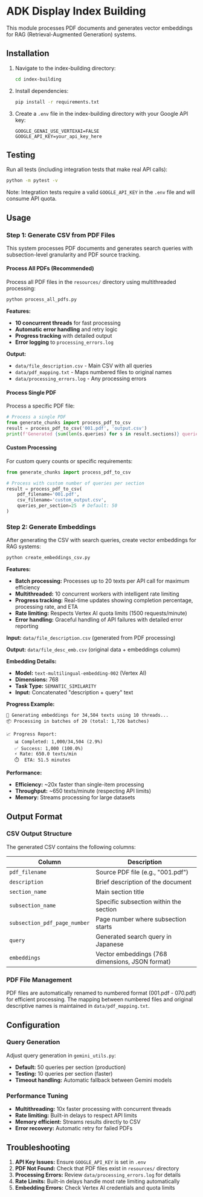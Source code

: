 # ADK Display Index Building

This module processes PDF documents and generates vector embeddings for RAG
(Retrieval-Augmented Generation) systems.

## Installation

1. Navigate to the index-building directory:

   ```bash
   cd index-building
   ```

1. Install dependencies:

   ```bash
   pip install -r requirements.txt
   ```

1. Create a `.env` file in the index-building directory with your Google API key:

   ```env
   GOOGLE_GENAI_USE_VERTEXAI=FALSE
   GOOGLE_API_KEY=your_api_key_here
   ```

## Testing

Run all tests (including integration tests that make real API calls):

```bash
python -m pytest -v
```

Note: Integration tests require a valid `GOOGLE_API_KEY` in the `.env` file and
will consume API quota.

## Usage

### Step 1: Generate CSV from PDF Files

This system processes PDF documents and generates search queries with
subsection-level granularity and PDF source tracking.

#### Process All PDFs (Recommended)

Process all PDF files in the `resources/` directory using multithreaded
processing:

```bash
python process_all_pdfs.py
```

**Features:**

- **10 concurrent threads** for fast processing
- **Automatic error handling** and retry logic
- **Progress tracking** with detailed output
- **Error logging** to `processing_errors.log`

**Output:**

- `data/file_description.csv` - Main CSV with all queries
- `data/pdf_mapping.txt` - Maps numbered files to original names
- `data/processing_errors.log` - Any processing errors

#### Process Single PDF

Process a specific PDF file:

```python
# Process a single PDF
from generate_chunks import process_pdf_to_csv
result = process_pdf_to_csv('001.pdf', 'output.csv')
print(f'Generated {sum(len(s.queries) for s in result.sections)} queries')
```

#### Custom Processing

For custom query counts or specific requirements:

```python
from generate_chunks import process_pdf_to_csv

# Process with custom number of queries per section
result = process_pdf_to_csv(
    pdf_filename='001.pdf',
    csv_filename='custom_output.csv', 
    queries_per_section=25  # Default: 50
)
```

### Step 2: Generate Embeddings

After generating the CSV with search queries, create vector embeddings for RAG
systems:

```bash
python create_embeddings_csv.py
```

**Features:**

- **Batch processing:** Processes up to 20 texts per API call for maximum
  efficiency
- **Multithreaded:** 10 concurrent workers with intelligent rate limiting
- **Progress tracking:** Real-time updates showing completion percentage,
  processing rate, and ETA
- **Rate limiting:** Respects Vertex AI quota limits (1500 requests/minute)
- **Error handling:** Graceful handling of API failures with detailed error
  reporting

**Input:** `data/file_description.csv` (generated from PDF processing)

**Output:** `data/file_desc_emb.csv` (original data + embeddings column)

**Embedding Details:**

- **Model:** `text-multilingual-embedding-002` (Vertex AI)
- **Dimensions:** 768
- **Task Type:** `SEMANTIC_SIMILARITY`
- **Input:** Concatenated "description + query" text

**Progress Example:**

```text
🚀 Generating embeddings for 34,504 texts using 10 threads...
📦 Processing in batches of 20 (total: 1,726 batches)

📈 Progress Report:
   📊 Completed: 1,000/34,504 (2.9%)
   ✅ Success: 1,000 (100.0%)
   ⚡ Rate: 650.0 texts/min
   ⏱️  ETA: 51.5 minutes
```

**Performance:**

- **Efficiency:** ~20x faster than single-item processing
- **Throughput:** ~650 texts/minute (respecting API limits)
- **Memory:** Streams processing for large datasets

## Output Format

### CSV Output Structure

The generated CSV contains the following columns:

| Column | Description |
|--------|-------------|
| `pdf_filename` | Source PDF file (e.g., "001.pdf") |
| `description` | Brief description of the document |
| `section_name` | Main section title |
| `subsection_name` | Specific subsection within the section |
| `subsection_pdf_page_number` | Page number where subsection starts |
| `query` | Generated search query in Japanese |
| `embeddings` | Vector embeddings (768 dimensions, JSON format) |

### PDF File Management

PDF files are automatically renamed to numbered format (001.pdf - 070.pdf) for
efficient processing. The mapping between numbered files and original descriptive
names is maintained in `data/pdf_mapping.txt`.

## Configuration

### Query Generation

Adjust query generation in `gemini_utils.py`:

- **Default:** 50 queries per section (production)
- **Testing:** 10 queries per section (faster)
- **Timeout handling:** Automatic fallback between Gemini models

### Performance Tuning

- **Multithreading:** 10x faster processing with concurrent threads
- **Rate limiting:** Built-in delays to respect API limits
- **Memory efficient:** Streams results directly to CSV
- **Error recovery:** Automatic retry for failed PDFs

## Troubleshooting

1. **API Key Issues:** Ensure `GOOGLE_API_KEY` is set in `.env`
1. **PDF Not Found:** Check that PDF files exist in `resources/` directory
1. **Processing Errors:** Review `data/processing_errors.log` for details
1. **Rate Limits:** Built-in delays handle most rate limiting automatically
1. **Embedding Errors:** Check Vertex AI credentials and quota limits

